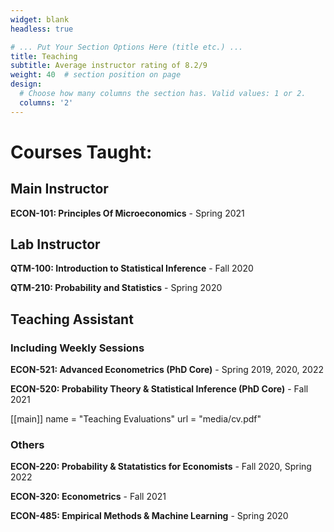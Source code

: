 ```yaml
---
widget: blank
headless: true

# ... Put Your Section Options Here (title etc.) ...
title: Teaching
subtitle: Average instructor rating of 8.2/9
weight: 40  # section position on page
design:
  # Choose how many columns the section has. Valid values: 1 or 2.
  columns: '2'
---
```


# Courses Taught:

## Main Instructor

**ECON-101: Principles Of Microeconomics** - Spring 2021 

## Lab Instructor

**QTM-100: Introduction to Statistical Inference** - Fall 2020

**QTM-210: Probability and Statistics** - Spring 2020

## Teaching Assistant

### Including Weekly Sessions 

**ECON-521: Advanced Econometrics (PhD Core)** - Spring 2019, 2020, 2022

**ECON-520: Probability Theory & Statistical Inference (PhD Core)** - Fall 2021

[[main]]
   name = "Teaching Evaluations"
   url = "media/cv.pdf"

### Others

**ECON-220: Probability & Statatistics for Economists** - Fall 2020, Spring 2022

**ECON-320: Econometrics** - Fall 2021

**ECON-485: Empirical Methods & Machine Learning** - Spring 2020



